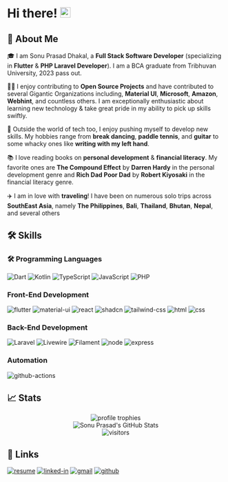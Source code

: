 # Hi there! <img src="https://media.giphy.com/media/hvRJCLFzcasrR4ia7z/giphy.gif" width="24px" height="24px">

## 🚀 About Me

🎓 I am Sonu Prasad Dhakal, a **Full Stack Software Developer** (specializing in **Flutter** & **PHP Laravel Developer**). I am a BCA graduate from Tribhuvan University, 2023 pass out.

👨‍💻 I enjoy contributing to **Open Source Projects** and have contributed to several Gigantic Organizations including, **Material UI**, **Microsoft**, **Amazon**, **Webhint**, and countless others. I am exceptionally enthusiastic about learning new technology & take great pride in my ability to pick up skills swiftly.

🎸 Outside the world of tech too, I enjoy pushing myself to develop new skills. My hobbies range from **break dancing**, **paddle tennis**, and **guitar** to some whacky ones like **writing with my left hand**.

📚 I love reading books on **personal development** & **financial literacy**. My favorite ones are **The Compound Effect** by **Darren Hardy** in the personal development genre and **Rich Dad Poor Dad** by **Robert Kiyosaki** in the financial literacy genre.

✈️ I am in love with **traveling**! I have been on numerous solo trips across **SouthEast Asia**, namely **The Philippines**, **Bali**, **Thailand**, **Bhutan**, **Nepal**, and several others

<!--## 🏅 Experience

- 📝 **5+ Times Global #1 Weekly Blog Writer** at _Dev_ (January 2022)
- 🏆 **Top Rated** at _Upwork_ (September 2021)
- ⏫ **Rising Talent** at _Upwork_ (July 2021)
- 🚁 **Mars 2020 Helicopter Mission Contributor** for contributing to _a library ([numpy](https://github.com/numpy/numpy)) used by NASA to fly the Ingenuity Helicopter on Mars_ (April 2021)
- ⭐ **Global rank 750** at _Google Kickstart 2020 Round H_ (November 2020)
- 🤝 **Hacktober Fest Participant** for _adding quality pull requests at Hacktober Fest 2020_ (October 2020)
- 🥇 **Winner of Coding Competition** at _RCCIIT_ (March 2020)
- 🥈 **1st Runner up at Coding Competition** at _Heritage Institute of Technology_ (September 2019)
- 🥉 **2nd Runner up at Coding Competition** at _GCECT_ (March 2019)
-->

## 🛠️ Skills

### **🛠 Programming Languages**

![Dart](https://img.shields.io/badge/Dart-0175C2?style=for-the-badge&logo=dart&logoColor=white)
![Kotlin](https://img.shields.io/badge/Kotlin-7F52FF?style=for-the-badge&logo=kotlin&logoColor=white) 
![TypeScript](https://img.shields.io/badge/TypeScript-3178C6?style=for-the-badge&logo=typescript&logoColor=white)
![JavaScript](https://img.shields.io/badge/JavaScript-F7DF1E?style=for-the-badge&logo=javascript&logoColor=black)
![PHP](https://img.shields.io/badge/PHP-777BB4?style=for-the-badge&logo=php&logoColor=white)

### Front-End Development

![flutter](https://img.shields.io/badge/Flutter-28B6F6?style=for-the-badge&logo=flutter&logoColor=white)
![material-ui](https://img.shields.io/badge/Material_UI-0081CB?style=for-the-badge&logo=mui&logoColor=white)
![react](https://img.shields.io/badge/React-20232A?style=for-the-badge&logo=react&logoColor=61DAFB)
![shadcn](https://img.shields.io/badge/shadcn-000000?style=for-the-badge&logo=react&logoColor=white)
![tailwind-css](https://img.shields.io/badge/tailwind_css-06B6D4?style=for-the-badge&logo=tailwind-css&logoColor=white)
![html](https://img.shields.io/badge/HTML5-E34F26?style=for-the-badge&logo=html5&logoColor=white)
![css](https://img.shields.io/badge/CSS3-1572B6?style=for-the-badge&logo=css3&logoColor=white)

### Back-End Development

![Laravel](https://img.shields.io/badge/Laravel-FF2D20?style=for-the-badge&logo=laravel&logoColor=white)
![Livewire](https://img.shields.io/badge/Livewire-4E56A6?style=for-the-badge&logo=laravel&logoColor=white)
![Filament](https://img.shields.io/badge/Filament-FF5722?style=for-the-badge&logo=laravel&logoColor=white)
![node](https://img.shields.io/badge/Node-5FA04E?style=for-the-badge&logo=node.js&logoColor=FFFFFF)
![express](https://img.shields.io/badge/Express-000000?style=for-the-badge&logo=express&logoColor=FFFFFF)

### Automation

![github-actions](https://img.shields.io/badge/github_actions-181717?style=for-the-badge&logo=github&logoColor=FFFFFF)

<!--
### Backend as a Service (BaaS)

![firebase](https://img.shields.io/badge/Firebase-ffaa00?style=for-the-badge&logo=Firebase&logoColor=white)
![vercel](https://img.shields.io/badge/Vercel-000000?style=for-the-badge&logo=Vercel&logoColor=white)
![netlify](https://img.shields.io/badge/Netlify-00C7B7?style=for-the-badge&logo=netlify&logoColor=white)
-->

<!--### Design Tools

![figma](https://img.shields.io/badge/figma-000000?style=for-the-badge&logo=figma&logoColor=white)
![adobe-xd](https://img.shields.io/badge/adobe_xd-470137?style=for-the-badge&logo=adobe-xd&logoColor=white)
![canva](https://img.shields.io/badge/canva-00C4CC?style=for-the-badge&logo=canva&logoColor=white)
-->

<!-- ## 📝 Top Blog Posts

- [6 Killer Productivity Apps for Programmers](https://tapajyoti-bose.medium.com/6-killer-productivity-apps-for-programmers-6cdd4ed98218)
- [7 Cool HTML Elements Nobody Uses](https://tapajyoti-bose.medium.com/7-cool-html-elements-nobody-uses-436598d85668)
- [7 Killer One-Liners in JavaScript](https://tapajyoti-bose.medium.com/7-killer-one-liners-in-javascript-33db6798f5bf)
- [11 Advanced React Interview Questions you should absolutely know](https://tapajyoti-bose.medium.com/11-advanced-react-interview-questions-you-should-absolutely-know-with-detailed-answers-e306083ecb7d)
- [7 Free Public APIs you will love as a developer](https://tapajyoti-bose.medium.com/7-free-public-apis-you-will-love-as-a-developer-c56fc80c35aa)

Want to read more? [Check out all the blogs](https://tapajyoti-bose.medium.com/)
-->

## 📈 Stats

<div align="center">
    <img src="https://github-profile-trophy.vercel.app/?username=sonuprasad010&row=1&column=6&margin-h=8&theme=darkhub&count_private=true&margin-w=15&no-frame=true" alt="profile trophies" />
    <br />
    <img src="https://github-readme-stats.vercel.app/api?username=sonuprasad010&show_icons=true&hide_border=true" alt="Sonu Prasad's GitHub Stats">
    <br />
    <img src="https://visitor-badge.laobi.icu/badge?page_id=ruppysuppy.ruppysuppy" alt="visitors">
</div>

## 🔗 Links

[![resume](https://img.shields.io/badge/Resume-4285F4?style=for-the-badge&logo=google-docs&logoColor=white)](https://sonudhakal.com.np)
[![linked-in](https://custom-icon-badges.demolab.com/badge/LinkedIn-0A66C2?logo=linkedin-white&logoColor=fff&style=for-the-badge)](https://www.linkedin.com/in/sonu-dhakal-bb176b18b/)
[![gmail](https://img.shields.io/badge/Gmail-D14836?style=for-the-badge&logo=Gmail&logoColor=white)](mailto:sonudhakal010@gmail.com)
[![github](https://img.shields.io/badge/GitHub-000000?style=for-the-badge&logo=GitHub&logoColor=white)](https://github.com/sonuorasad010)
